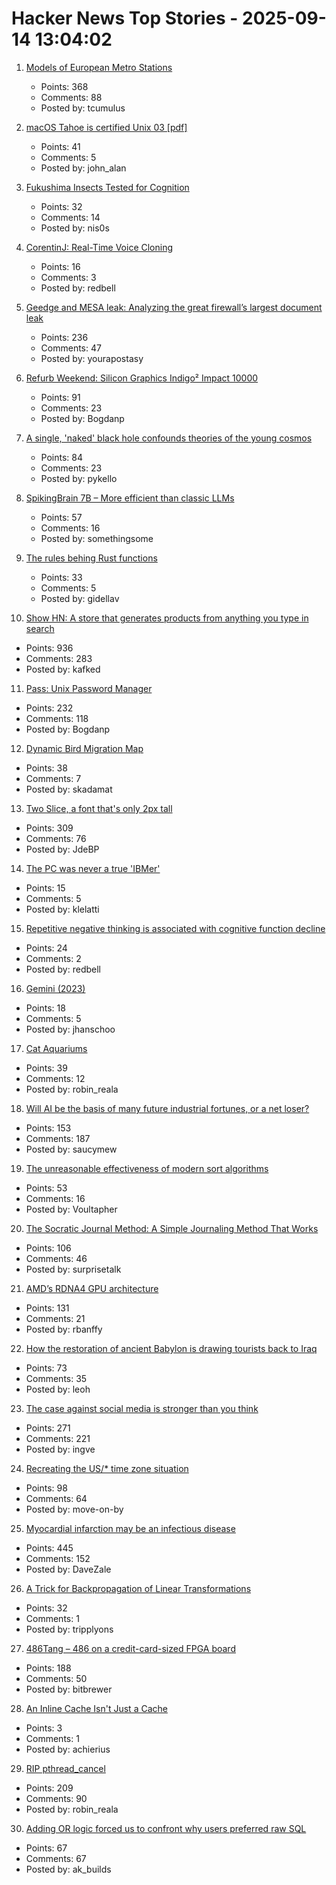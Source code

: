 # Hacker News Top Stories - 2025-09-14 13:04:02

1. [Models of European Metro Stations](http://stations.albertguillaumes.cat/)
   - Points: 368
   - Comments: 88
   - Posted by: tcumulus

2. [macOS Tahoe is certified Unix 03 [pdf]](https://www.opengroup.org/openbrand/certificates/1223p.pdf)
   - Points: 41
   - Comments: 5
   - Posted by: john_alan

3. [Fukushima Insects Tested for Cognition](https://news.cnrs.fr/articles/fukushima-insects-tested-for-cognition)
   - Points: 32
   - Comments: 14
   - Posted by: nis0s

4. [CorentinJ: Real-Time Voice Cloning](https://github.com/CorentinJ/Real-Time-Voice-Cloning)
   - Points: 16
   - Comments: 3
   - Posted by: redbell

5. [Geedge and MESA leak: Analyzing the great firewall’s largest document leak](https://gfw.report/blog/geedge_and_mesa_leak/en/)
   - Points: 236
   - Comments: 47
   - Posted by: yourapostasy

6. [Refurb Weekend: Silicon Graphics Indigo² Impact 10000](http://oldvcr.blogspot.com/2025/09/refurb-weekend-silicon-graphics-indigo.html)
   - Points: 91
   - Comments: 23
   - Posted by: Bogdanp

7. [A single, 'naked' black hole confounds theories of the young cosmos](https://www.quantamagazine.org/a-single-naked-black-hole-rewrites-the-history-of-the-universe-20250912/)
   - Points: 84
   - Comments: 23
   - Posted by: pykello

8. [SpikingBrain 7B – More efficient than classic LLMs](https://github.com/BICLab/SpikingBrain-7B)
   - Points: 57
   - Comments: 16
   - Posted by: somethingsome

9. [The rules behing Rust functions](https://blog.cuongle.dev/p/the-hidden-rules-behind-rust-functions)
   - Points: 33
   - Comments: 5
   - Posted by: gidellav

10. [Show HN: A store that generates products from anything you type in search](https://anycrap.shop/)
   - Points: 936
   - Comments: 283
   - Posted by: kafked

11. [Pass: Unix Password Manager](https://www.passwordstore.org/)
   - Points: 232
   - Comments: 118
   - Posted by: Bogdanp

12. [Dynamic Bird Migration Map](https://explorer.audubon.org/explore/species?sidebar=expand)
   - Points: 38
   - Comments: 7
   - Posted by: skadamat

13. [Two Slice, a font that's only 2px tall](https://joefatula.com/twoslice.html)
   - Points: 309
   - Comments: 76
   - Posted by: JdeBP

14. [The PC was never a true 'IBMer'](https://thechipletter.substack.com/p/the-pc-was-never-a-true-ibmer)
   - Points: 15
   - Comments: 5
   - Posted by: klelatti

15. [Repetitive negative thinking is associated with cognitive function decline](https://bmcpsychiatry.biomedcentral.com/articles/10.1186/s12888-025-06815-2)
   - Points: 24
   - Comments: 2
   - Posted by: redbell

16. [Gemini (2023)](https://geminiquickst.art/)
   - Points: 18
   - Comments: 5
   - Posted by: jhanschoo

17. [Cat Aquariums](https://cataquariums.com/)
   - Points: 39
   - Comments: 12
   - Posted by: robin_reala

18. [Will AI be the basis of many future industrial fortunes, or a net loser?](https://joincolossus.com/article/ai-will-not-make-you-rich/)
   - Points: 153
   - Comments: 187
   - Posted by: saucymew

19. [The unreasonable effectiveness of modern sort algorithms](https://github.com/Voultapher/sort-research-rs/blob/main/writeup/unreasonable/text.md)
   - Points: 53
   - Comments: 16
   - Posted by: Voultapher

20. [The Socratic Journal Method: A Simple Journaling Method That Works](https://mindthenerd.com/the-socratic-journal-method-a-simple-journaling-method-that-actually-works/)
   - Points: 106
   - Comments: 46
   - Posted by: surprisetalk

21. [AMD’s RDNA4 GPU architecture](https://chipsandcheese.com/p/amds-rdna4-gpu-architecture-at-hot)
   - Points: 131
   - Comments: 21
   - Posted by: rbanffy

22. [How the restoration of ancient Babylon is drawing tourists back to Iraq](https://www.theartnewspaper.com/2025/09/12/how-the-restoration-of-ancient-babylon-is-helping-to-draw-tourists-back-to-iraq)
   - Points: 73
   - Comments: 35
   - Posted by: leoh

23. [The case against social media is stronger than you think](https://arachnemag.substack.com/p/the-case-against-social-media-is)
   - Points: 271
   - Comments: 221
   - Posted by: ingve

24. [Recreating the US/* time zone situation](https://rachelbythebay.com/w/2025/09/12/tz/)
   - Points: 98
   - Comments: 64
   - Posted by: move-on-by

25. [Myocardial infarction may be an infectious disease](https://www.tuni.fi/en/news/myocardial-infarction-may-be-infectious-disease)
   - Points: 445
   - Comments: 152
   - Posted by: DaveZale

26. [A Trick for Backpropagation of Linear Transformations](https://tripplyons.com/blog/backprop-trick)
   - Points: 32
   - Comments: 1
   - Posted by: tripplyons

27. [486Tang – 486 on a credit-card-sized FPGA board](https://nand2mario.github.io/posts/2025/486tang_486_on_a_credit_card_size_fpga_board/)
   - Points: 188
   - Comments: 50
   - Posted by: bitbrewer

28. [An Inline Cache Isn't Just a Cache](https://www.mgaudet.ca/technical/2018/6/5/an-inline-cache-isnt-just-a-cache)
   - Points: 3
   - Comments: 1
   - Posted by: achierius

29. [RIP pthread_cancel](https://eissing.org/icing/posts/rip_pthread_cancel/)
   - Points: 209
   - Comments: 90
   - Posted by: robin_reala

30. [Adding OR logic forced us to confront why users preferred raw SQL](https://signoz.io/blog/query-builder-v5/)
   - Points: 67
   - Comments: 67
   - Posted by: ak_builds

